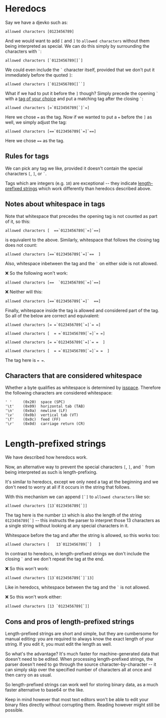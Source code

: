 # Heredocs

Say we have a djevko such as:

```
allowed characters [0123456789]
```

And we would want to add `[` and `]` to `allowed characters` without them being interpreted as special. We can do this simply by surrounding the characters with `` ` ``:

```
allowed characters [`0123456789[]`]
```

We could even include the `` ` `` character itself, provided that we don't put it immediately before the quoted `]`:

```
allowed characters [`0123456789[]``]
```

What if we had to put it before the `]` though? Simply precede the opening `` ` `` with a [tag of your choice](#rules-for-tags) and put a matching tag after the closing `` ` ``:

```
allowed characters [=`0123456789[`]`=]
```

Here we chose `=` as the tag. Now if we wanted to put a `=` before the `]` as well, we simply adjust the tag:

```
allowed characters [==`0123456789[`=]`==]
```

Here we chose `==` as the tag.

## Rules for tags

We can pick any tag we like, provided it doesn't contain the special characters `[`, `]`, or `` ` ``.

Tags which are integers (e.g. `10`) are exceptional -- they indicate [length-prefixed strings](#length-prefixed-strings) which work differently than heredocs described above.

## Notes about whitespace in tags

Note that whitespace that precedes the opening tag is not counted as part of it, so this:

```
allowed characters [  ==`0123456789[`=]`==]
```

is equivalent to the above. Similarly, whitespace that follows the closing tag does not count:

```
allowed characters [==`0123456789[`=]`==  ]
```

Also, whitespace inbetween the tag and the `` ` `` on either side is not allowed. 

❌ So the following won't work:

```
allowed characters [==  `0123456789[`=]`==]
```

❌ Neither will this:

```
allowed characters [==`0123456789[`=]`  ==]
```

Finally, whitespace inside the tag is allowed and considered part of the tag. So all of the below are correct and equivalent:

```
allowed characters [= =`0123456789[`=]`= =]

allowed characters [  = =`0123456789[`=]`= =]

allowed characters [= =`0123456789[`=]`= =  ]

allowed characters [  = =`0123456789[`=]`= =  ]
```

The tag here is `= =`.

## Characters that are considered whitespace

Whether a byte qualifies as whitespace is determined by [isspace](https://cplusplus.com/reference/cctype/isspace/). Therefore the following characters are considered whitespace:

```
' ' 	(0x20)	space (SPC)
'\t'	(0x09)	horizontal tab (TAB)
'\n'	(0x0a)	newline (LF)
'\v'	(0x0b)	vertical tab (VT)
'\f'	(0x0c)	feed (FF)
'\r'	(0x0d)	carriage return (CR)
```

# Length-prefixed strings

We have described how heredocs work.

Now, an alternative way to prevent the special characters `[`, `]`, and `` ` `` from being interpreted as such is length-prefixing.

It's similar to heredocs, except we only need a tag at the beginning and we don't need to worry at all if it occurs in the string that follows.

With this mechanism we can append `` [`] `` to `allowed characters` like so:

```
allowed characters [13`0123456789[`]]
```

The tag here is the number `13` which is also the length of the string `` 0123456789[`] `` -- this instructs the parser to interpret those 13 characters as a single string without looking at any special characters in it.

Whitespace before the tag and after the string is allowed, so this works too:

```
allowed characters [   13`0123456789[`]   ]
```

In contrast to heredocs, in length-prefixed strings we don't include the closing `` ` `` and we don't repeat the tag at the end.

❌ So this won't work:

```
allowed characters [13`0123456789[`]`13]
```

Like in heredocs, whitespace between the tag and the `` ` `` is not allowed.

❌ So this won't work either:

```
allowed characters [13 `0123456789[`]]
```

## Cons and pros of length-prefixed strings

Length-prefixed strings are short and simple, but they are cumbersome for manual editing: you are required to always know the exact length of your string. If you edit it, you must edit the length as well.

So what's the advantage? It's much faster for machine-generated data that doesn't need to be edited. When processing length-prefixed strings, the parser doesn't need to go through the source character-by-character -- it can simply skip over the specified number of characters all at once and then carry on as usual. 

So length-prefixed strings can work well for storing binary data, as a much faster alternative to base64 or the like.

Keep in mind however that most text editors won't be able to edit your binary files directly without corrupting them. Reading however might still be possible.